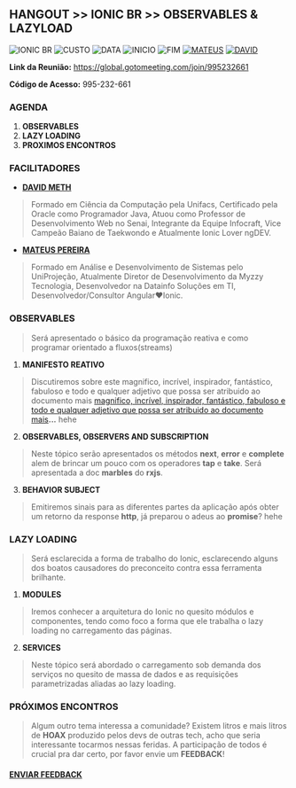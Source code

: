 ## **HANGOUT >> IONIC BR >> OBSERVABLES & LAZYLOAD**
![IONIC BR](https://img.shields.io/badge/IONIC%20BR-%F0%9F%93%B2-blue) ![CUSTO](https://img.shields.io/badge/0800-GRATIS-red) ![DATA](https://img.shields.io/badge/DATA-28%2F09-green) ![INICIO](https://img.shields.io/badge/INICIO-08:30-orange) ![FIM](https://img.shields.io/badge/FIM-11:30-red)
[![MATEUS](https://img.shields.io/badge/LAZY-PRGM-yellowgreen)](https://github.com/mateusprgm) [![DAVID](https://img.shields.io/badge/RXJS-me42TH-orange)](https://github.com/me42th)


**Link da Reunião:** https://global.gotomeeting.com/join/995232661 

**Código de Acesso:** 995-232-661 


### **AGENDA**

1. **OBSERVABLES**
2. **LAZY LOADING**
3. **PROXIMOS ENCONTROS**

### **FACILITADORES**
- [**DAVID METH**](https://www.linkedin.com/in/me42th)
>  Formado em Ciência da Computação pela Unifacs, Certificado pela Oracle como Programador Java, Atuou como Professor de Desenvolvimento Web no Senai, Integrante da Equipe Infocraft, Vice Campeão Baiano de Taekwondo e Atualmente Ionic Lover ngDEV. 

- [**MATEUS PEREIRA**](https://www.linkedin.com/in/mateus-pereira-061b91122)
> Formado em Análise e Desenvolvimento de Sistemas pelo UniProjeção, Atualmente Diretor de Desenvolvimento da Myzzy Tecnologia,
Desenvolvedor na Datainfo Soluções em TI, Desenvolvedor/Consultor Angular❤Ionic.

### **OBSERVABLES**
> Será apresentado o básico da programação reativa e como programar orientado a fluxos(streams)

1. **MANIFESTO REATIVO**
> Discutiremos sobre este magnifico, incrível, inspirador, fantástico, fabuloso e todo e qualquer adjetivo que possa ser atribuido ao documento mais [magnifico, incrível, inspirador, fantástico, fabuloso e todo e qualquer adjetivo que possa ser atribuido ao documento mais](https://www.google.com/search?q=recurs%C3%A3o+significado&oq=recurs%C3%A3o&aqs=chrome.2.69i57j0l5.3728j0j7&sourceid=chrome&ie=UTF-8)**...** hehe

2. **OBSERVABLES, OBSERVERS AND SUBSCRIPTION**
> Neste tópico serão apresentados os métodos **next**, **error** e **complete** alem de brincar um pouco com os operadores **tap** e **take**. Será apresentada a doc **marbles** do **rxjs**.

3. **BEHAVIOR SUBJECT**
> Emitiremos sinais para as diferentes partes da aplicação após obter um retorno da response **http**, já preparou o adeus ao **promise**? hehe

### **LAZY LOADING**
> Será esclarecida a forma de trabalho do Ionic, esclarecendo alguns dos boatos causadores do preconceito contra essa ferramenta brilhante.

1. **MODULES**
> Iremos conhecer a arquitetura do Ionic no quesito módulos e componentes, tendo como foco a forma que ele trabalha o lazy loading no carregamento das páginas.

2. **SERVICES**
> Neste tópico será abordado o carregamento sob demanda dos serviços no quesito de massa de dados e as requisições parametrizadas aliadas ao lazy loading.

### PRÓXIMOS ENCONTROS
> Algum outro tema interessa a comunidade? Existem litros e mais litros de **HOAX** produzido pelos devs de outras tech, acho que seria interessante tocarmos nessas feridas. A participação de todos é crucial pra dar certo, por favor envie um **FEEDBACK**!



#### [**ENVIAR FEEDBACK**](https://github.com/me42th/ionic-br/issues/new/choose)
